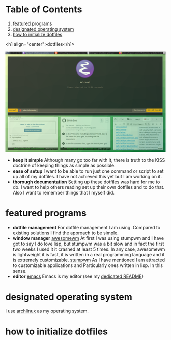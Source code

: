 # Table of Contents

1.  [featured programs](#org6551c31)
2.  [designated operating system](#orgb1454d3)
3.  [how to initialize dotfiles](#orgd2e4dc9)

<div class="html" id="orgb17d1d2">
<p>
&lt;h1 align="center"&gt;dotfiles&lt;/h1&gt;
</p>

</div>

![img](Pictures/awesomewm-showcase_20241217_160959.png "My typical destop environment display")

-   **keep it simple**
    Although many go too far with it, there is truth to the
    KISS doctrine of keeping things as simple as possible.
-   **ease of setup**
    I want to be able to run just one command or script to set up
    all of my dotfiles.  I have not achieved this yet but I am working on it.
-   **thorough documentation**
    Setting up these dotfiles was hard for me to do.  I want to
    help others reading set up their own dotfiles and to do that.  Also I want to
    remember things that I myself did.


<a id="org6551c31"></a>

# featured programs

-   **dotfile management**
    For dotfile management I am using.  Compared to existing
    solutions I find the approach to be simple.
-   **window manager**
    [awesomewm](https://awesomewm.org/) At first I was using stumpwm and I have got to say I do love lisp,
    but stumpwm was a bit slow and in fact the first two weeks I used it it
    crashed at least 5 times.  In any case, awesomewm is lightweight it is fast,
    it is written in a real programming language and it is extremely customizable.
    [stumpwm](https://stumpwm.github.io/) As I have mentioned I am attracted to customizable applications and
    Particularly ones written in lisp.  In this sense.
-   **editor**
    [emacs](https://www.gnu.org/software/emacs/) Emacs is my editor (see my [dedicated README](./dot_config/emacs/README.md))


<a id="orgb1454d3"></a>

# designated operating system

I use [archlinux](https://archlinux.org/) as my operating system.


<a id="orgd2e4dc9"></a>

# how to initialize dotfiles

